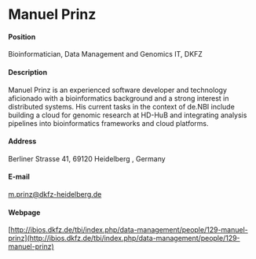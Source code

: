 # Manuel Prinz



#### Position
Bioinformatician, Data Management and Genomics IT, DKFZ


#### Description
Manuel Prinz is an experienced software developer and technology aficionado with a bioinformatics background and a strong interest in distributed systems. His current tasks in the context of de.NBI include building a cloud for genomic research at HD-HuB and integrating analysis pipelines into bioinformatics frameworks and cloud platforms.



#### Address
Berliner Strasse 41, 69120 Heidelberg , Germany



#### E-mail
m.prinz@dkfz-heidelberg.de



#### Webpage
[http://ibios.dkfz.de/tbi/index.php/data-management/people/129-manuel-prinz](http://ibios.dkfz.de/tbi/index.php/data-management/people/129-manuel-prinz)
